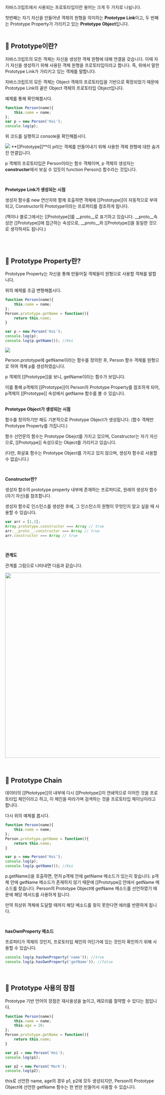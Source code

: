 자바스크립트에서 사용되는 프로토타입이란 용어는 크게 두 가지로 나뉩니다.

첫번째는 자기 자신을 만들어낸 객체의 원형을 의미하는 **Prototype Link**이고, 두 번째는 Prototype Property가 가리키고 있는 **Prototype Object**입니다.
<br/><br/>

## 🔸 Prototype이란? 
자바스크립트의 모든 객체는 자신을 생성한 객체 원형에 대해 연결을 갖습니다. 이때 자기 자신을 생성하기 위해 사용된 객체 원형을 프로토타입이라고 합니다. 즉, 위에서 말한 Prototype Link가 가리키고 있는 객체를 말합니다.

자바스크립트의 모든 객체는 Object 객체의 프로토타입을 기반으로 확장되었기 때문에 Prototype Link의 끝은 Object 객체의 프로토타입 Object입니다.



예제를 통해 확인해봅시다.
```javascript
function Person(name){
    this.name = name;
};
var p = new Person('Kei');
console.log(p);
```
위 코드를 실행하고 console을 확인해봅시다.

<img src="https://user-images.githubusercontent.com/17793440/162558796-3f586fb2-3dd9-4877-b72a-b183448508c5.png"/>
**[[Prototype]]**이 p라는 객체를 만들어내기 위해 사용한 객체 원형에 대한 숨겨진 연결입니다.

p 객체의 프로토타입은 Person이라는 함수 객체이며, p 객체의 생성자는 **constructor**에서 보실 수 있듯이 function Person() 함수라는 것입니다.

<br/>

**Prototype Link가 생성되는 시점** 

생성자 함수를 new 연산자와 함께 호출하면 객체에 [[Prototype]]이 자동적으로 부여되고, Constructor의 Prototype이라는 프로퍼티를 참조하게 됩니다.

(책이나 블로그에서는 [[Prototype]]를 __proto__로 표기하고 있습니다. __proto__속성은 [[Prototype]]에 접근하는 속성으로, __proto__와 [[Prototype]]을 동일한 것으로 생각하셔도 됩니다.)

<br/><br/>

## 🔸 Prototype Property란?
Prototype Property는 자신을 통해 만들어질 객체들이 원형으로 사용할 객체를 말합니다.



위의 예제를 조금 변형해봅시다.
```javascript
function Person(name){
    this.name = name;
};
Person.prototype.getName = function(){
    return this.name;
}

var p = new Person('Kei');
console.log(p);
console.log(p.getName()); //Kei
```
<img src="https://user-images.githubusercontent.com/17793440/162558842-8afb548e-34c0-4f12-a497-7ea6b09ca4f0.png"/>


Person.prototype에 getName이라는 함수를 정의한 후, Person 함수 객체를 원형으로 하여 객체 p를 생성하였습니다.

p 객체의 [[Prototype]]을 보니, getName이라는 함수가 보입니다.

이를 통해 p객체의 [[Prototype]]이 Person의 Prototype Property를 참조하게 되어, p객체의 [[Prototype]] 속성에서 getName 함수를 볼 수 있습니다.
<br/><br/>


**Prototype Object가 생성되는 시점**

함수를 정의하기만 해도 기본적으로 Prototype Object가 생성됩니다. (함수 객체만 Prototype Property를 가집니다.) 

함수 선언문의 함수는 Prototype Obejct를 가지고 있으며, Constructor는 자기 자신으로, [[Prototype]] 속성으로는 Object를 가리키고 있습니다.

(다만, 화살표 함수는 Prototype Object를 가지고 있지 않으며, 생성자 함수로 사용할 수 없습니다.)

<br/>

**Constructor란?**

생성자 함수의 prototype property 내부에 존재하는 프로퍼티로, 원래의 생성자 함수(자기 자신)를 참조합니다.

생성자 함수로 인스턴스를 생성한 후에, 그 인스턴스의 원형이 무엇인지 알고 싶을 때 사용할 수 있습니다.
```javascript
var arr = [1,2];
Array.prototype.constructor === Array // true
arr.__proto__.constructor === Array // true
arr.constructor === Array // true
```

<br/>


**관계도**

관계를 그림으로 나타내면 다음과 같습니다.

<p align="center">
  
  <img src="https://user-images.githubusercontent.com/17793440/162607620-73e0f425-2574-42e4-ad84-a719a538252a.png" width="600px"/>

  </p>
  <br/>
  
 ## 🔸 Prototype Chain
데이터의 [[Ptototype]]의 내부에 다시 [[Prototype]]이 연쇄적으로 이어진 것을 프로토타입 체인이라고 하고, 이 체인을 따라가며 검색하는 것을 프로토타입 체이닝이라고 합니다.

다시 위의 예제를 봅시다.
```javascript
function Person(name){
    this.name = name;
};
Person.prototype.getName = function(){
    return this.name;
}

var p = new Person('Kei');
console.log(p);
console.log(p.getName()); //Kei
```
p.getName()을 호출하면, 먼저 p객체 안에 getName 메소드가 있는지 찾습니다. p객체 안에 getName 메소드가 존재하지 않기 때문에 [[Prototype]] 안에서 getName 메소드를 찾습니다. Person의 Prototype Object에 getName 메소드를 선언하였기 때문에 해당 메서드를 사용하게 됩니다.  

만약 최상위 객체에 도달할 때까지 해당 메소드를 찾지 못한다면 에러를 반환하게 됩니다.

<br/>

**hasOwnProperty 메소드**

프로퍼티가 객체의 것인지, 프로토타입 체인의 어딘가에 있는 것인지 확인하기 위해 사용할 수 있습니다.
```javascript
console.log(p.hasOwnProperty('name')); //true
console.log(p.hasOwnProperty('getName')); //false
```
<br/>

## 🔸 Prototype 사용의 장점
Prototype 기반 언어의 장점은 재사용성을 높이고, 메모리를 절약할 수 있다는 점입니다.
```javascript
function Person(name){
    this.name = name;
    this.age = 20;
};
Person.prototype.getName = function(){
    return this.name;
}

var p1 = new Person('Kei');
console.log(p1);

var p2 = new Person('Mark');
console.log(p2);
``` 
this로 선언한 name, age의 경우 p1, p2에 모두 생성되지만, Person의 Prototype Object에 선언한 getName 함수는 한 번만 만들어서 사용할 수 있습니다. 


